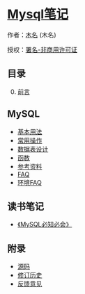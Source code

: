 # [Mysql笔记]()

作者：[木名](https://github.com/mumingv) (木名)

授权：<a rel="license" href="http://creativecommons.org/licenses/by-nc/4.0/">署名-非商用许可证</a>

## 目录
0. [前言](#README)

## MySQL
- [基本用法](#docs/mysql_basic_usage)
- [常用操作](#docs/mysql_common_op)
- [数据表设计](#docs/mysql_table_design)
- [函数](#docs/mysql_function)
- [参考资料](#docs/mysql_reference)
- [FAQ](#docs/mysql_faq)
- [环境FAQ](#docs/mysql_faq_env)

## 读书笔记
- [《MySQL必知必会》](#docs/book/mysql_crash_course)

## 附录 
- [源码](https://github.com/mumingv/gitreposity)
- [修订历史](https://github.com/mumingv/gitreposity/commits/master)
- [反馈意见](https://github.com/mumingv/gitreposity/issues)

